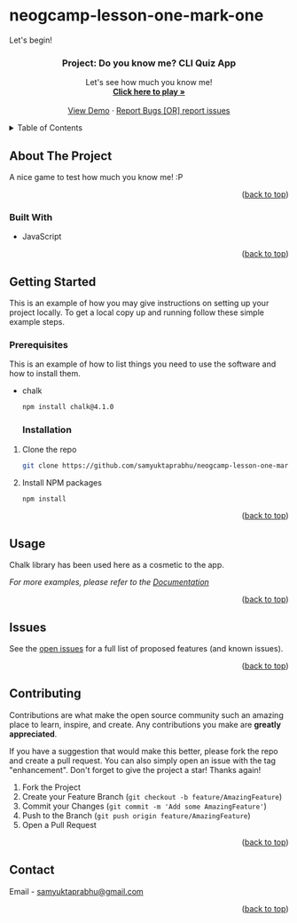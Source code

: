 # neogcamp-lesson-one-mark-one
<a name="readme-top">Let's begin!</a>
<h3 align="center" name="readme-top">Project: Do you know me? CLI Quiz App</h3>

  <p align="center">
    Let's see how much you know me! 
    <br />
    <a href="https://github.com/github_username/repo_name"><strong>Click here to play »</strong></a>
    <br />
    <br />
    <a href="https://github.com/github_username/repo_name">View Demo</a>
    ·
    <a href="https://github.com/samyuktaprabhu/neogcamp-lesson-one-mark-one/issues">Report Bugs [OR] report issues</a>
</div>

<details>
  <summary>Table of Contents</summary>
  <ol>
    <li>
      <a href="#about-the-project">About The Project</a>
      <ul>
        <li><a href="#built-with">Built With</a></li>
      </ul>
    </li>
    <li>
      <a href="#getting-started">Getting Started</a>
      <ul>
        <li><a href="#prerequisites">Prerequisites</a></li>
        <li><a href="#installation">Installation</a></li>
      </ul>
    </li>
    <li><a href="#usage">Usage</a></li>
    <li><a href="#contributing">Contributing</a></li>
    <li><a href="#contact">Contact</a></li>
  </ol>
</details>

## About The Project

A nice game to test how much you know me! :P 

<p align="right">(<a href="#readme-top">back to top</a>)</p>



### Built With

* JavaScript

<p align="right">(<a href="#readme-top">back to top</a>)</p>

## Getting Started

This is an example of how you may give instructions on setting up your project locally.
To get a local copy up and running follow these simple example steps.

### Prerequisites

This is an example of how to list things you need to use the software and how to install them.
* chalk
  ```sh
  npm install chalk@4.1.0
  ```

  ### Installation

1. Clone the repo
   ```sh
   git clone https://github.com/samyuktaprabhu/neogcamp-lesson-one-mark-one.git
   ```
2. Install NPM packages
   ```sh
   npm install
   ```


<p align="right">(<a href="#readme-top">back to top</a>)</p>

<!-- USAGE EXAMPLES -->
## Usage

Chalk library has been used here as a cosmetic to the app.

_For more examples, please refer to the [Documentation](https://www.npmjs.com/package/chalk)_

<p align="right">(<a href="#readme-top">back to top</a>)</p>


<!-- ROADMAP -->
## Issues

See the [open issues](https://github.com/samyuktaprabhu/neogcamp-lesson-one-mark-one/issues) for a full list of proposed features (and known issues).

<p align="right">(<a href="#readme-top">back to top</a>)</p>

<!-- CONTRIBUTING -->
## Contributing

Contributions are what make the open source community such an amazing place to learn, inspire, and create. Any contributions you make are **greatly appreciated**.

If you have a suggestion that would make this better, please fork the repo and create a pull request. You can also simply open an issue with the tag "enhancement".
Don't forget to give the project a star! Thanks again!

1. Fork the Project
2. Create your Feature Branch (`git checkout -b feature/AmazingFeature`)
3. Commit your Changes (`git commit -m 'Add some AmazingFeature'`)
4. Push to the Branch (`git push origin feature/AmazingFeature`)
5. Open a Pull Request

<p align="right">(<a href="#readme-top">back to top</a>)</p>

<!-- CONTACT -->
## Contact

Email - samyuktaprabhu@gmail.com


<p align="right">(<a href="#readme-top">back to top</a>)</p>